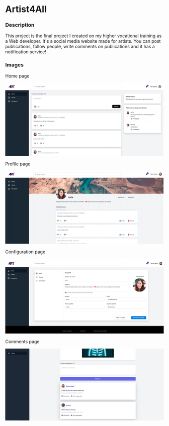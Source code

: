 # Artist4All

### Description

This project is the final project I created on my higher vocational training as a Web developer. It's a social media website made for artists. You can post publications, follow people, write comments on publications and it has a notification service!

### Images

Home page

![Home page](/readme_images/home.png)

Profile page

![Profile page](/readme_images/profile.png)

Configuration page

![Configuration page](/readme_images/configuration.png)

Comments page

![Comments page](/readme_images/comments.png)
